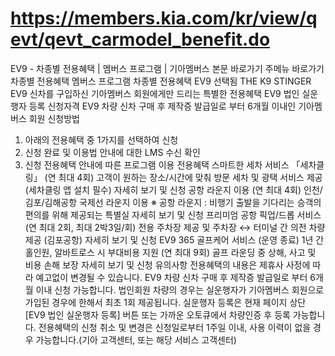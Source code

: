# https://members.kia.com/kr/view/qevt/qevt_carmodel_benefit.do

EV9 - 차종별 전용혜택 | 멤버스 프로그램 | 기아멤버스
본문 바로가기
주메뉴 바로가기
차종별 전용혜택
멤버스 프로그램
차종별 전용혜택
EV9
선택됨
THE K9
STINGER
EV9 신차를 구입하신 기아멤버스 회원에게만 드리는 특별한 전용혜택
EV9 법인 실운행자 등록
신청자격
EV9 차량 신차 구매 후 제작증 발급일로 부터 6개월 이내인 기아멤버스 회원
신청방법
1. 아래의 전용혜택 중 1가지를 선택하여 신청
2. 신청 완료 및 이용법 안내에 대한 LMS 수신 확인
3. 신청 전용혜택 안내에 따른 프로그램 이용
전용혜택
스마트한 세차 서비스 「세차클링」 (연 최대 4회)
고객이 원하는 장소/시간에 맞춰 방문 세차 및 광택 서비스 제공
(세차클링 앱 설치 필수)
자세히 보기 및 신청
공항 라운지 이용 (연 최대 4회)
인천/김포/김해공항 국제선 라운지 이용
※ 공항 라운지 : 비행기 출발을 기다리는 승객의 편의를 위해 제공되는 특별실
자세히 보기 및 신청
프리미엄 공항 픽업/드롭 서비스 (연 최대 2회, 최대 2박3일/회)
전용 주차장 제공 및 주차장 ↔ 터미널 간 의전 차량 제공 (김포공항)
자세히 보기 및 신청
EV9 365 골프케어 서비스 (운영 종료)
1년 간 홀인원,  알바트로스 시 부대비용 지원 (연 최대 9회)
골프 라운딩 중 상해, 사고 및 비용 손해 보장
자세히 보기 및 신청
유의사항
전용혜택의 내용은 제휴사 사정에 따라 예고없이 변경될 수 있습니다.
EV9 차량 신차 구매 후 제작증 발급일로 부터 6개월 이내 신청 가능합니다.
법인회원 차량의 경우는 실운행자가 기아멤버스 회원으로 가입된 경우에 한해서 최초 1회 제공됩니다.
실운행자 등록은 현재 페이지 상단 [EV9 법인 실운행자 등록] 버튼 또는 가까운 오토큐에서 차량인증 후 등록 가능합니다.
전용혜택의 신청 취소 및 변경은 신청일로부터 1주일 이내, 사용 이력이 없을 경우 가능합니다.(기아 고객센터, 또는 해당 서비스 고객센터)